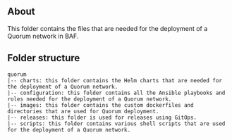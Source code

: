 [//]: # (##############################################################################################)
[//]: # (Copyright Accenture. All Rights Reserved.)
[//]: # (SPDX-License-Identifier: Apache-2.0)
[//]: # (##############################################################################################)

## About
This folder contains the files that are needed for the deployment of a Quorum network in BAF. 

## Folder structure
```
quorum
|-- charts: this folder contains the Helm charts that are needed for the deployment of a Quorum network.
|-- configuration: this folder contains all the Ansible playbooks and roles needed for the deployment of a Quorum network.
|-- images: this folder contains the custom dockerfiles and directories that are used for Quorum deployment.
|-- releases: this folder is used for releases using GitOps.
|-- scripts: this folder contains various shell scripts that are used for the deployment of a Quorum network.
```
